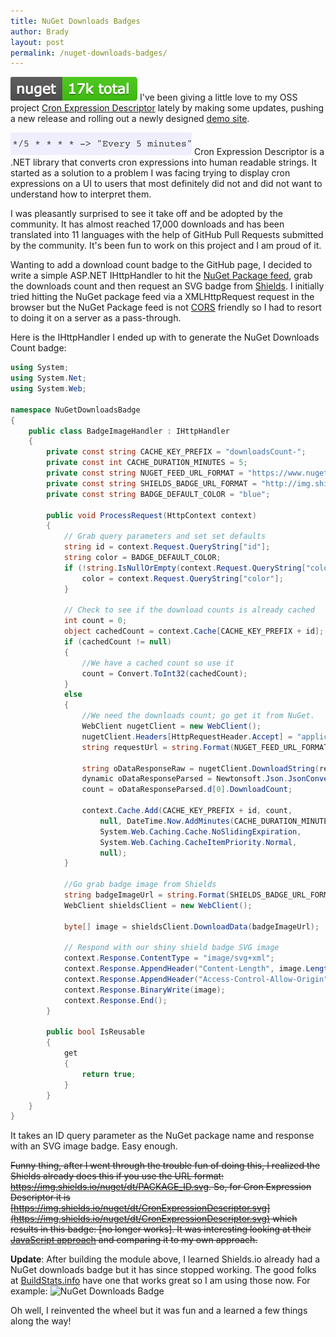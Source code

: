 ```yaml
---
title: NuGet Downloads Badges
author: Brady
layout: post
permalink: /nuget-downloads-badges/
---
```


![NuGet Downloads Badge](/media/nuget-downloads-badge.png#pull-left)
I've been giving a little love to my OSS project [Cron Expression Descriptor](http://cronexpressiondescriptor.azurewebsites.net/) lately by making some updates, pushing a new release and rolling out a newly designed [demo site](http://cronexpressiondescriptor.azurewebsites.net).

![Cron Expression](/media/cron-expression.png#pull-right)
Cron Expression Descriptor is a .NET library that converts cron expressions into human readable strings. It started as a solution to a problem I was facing trying to display cron expressions on a UI to users that most definitely did not and did not want to understand how to interpret them.

I was pleasantly surprised to see it take off and be adopted by the community. It has almost reached 17,000 downloads and has been translated into 11 languages with the help of GitHub Pull Requests submitted by the community. It's been fun to work on this project and I am proud of it.

Wanting to add a download count badge to the GitHub page, I decided to write a simple ASP.NET IHttpHandler to hit the [NuGet Package feed](https://www.nuget.org/), grab the downloads count and then request an SVG badge from [Shields](http://shields.io/). I initially tried hitting the NuGet package feed via a XMLHttpRequest request in the browser but the NuGet Package feed is not [CORS](https://developer.mozilla.org/en-US/docs/Web/HTTP/Access_control_CORS) friendly so I had to resort to doing it on a server as a pass-through.

Here is the IHttpHandler I ended up with to generate the NuGet Downloads Count badge:

```csharp
using System;
using System.Net;
using System.Web;

namespace NuGetDownloadsBadge
{
    public class BadgeImageHandler : IHttpHandler
    {
        private const string CACHE_KEY_PREFIX = "downloadsCount-";
        private const int CACHE_DURATION_MINUTES = 5;
        private const string NUGET_FEED_URL_FORMAT = "https://www.nuget.org/api/v2/Packages()?$orderby=LastUpdated%20desc&$filter=Id%20eq%20%27{0}%27&$top=1&$select=DownloadCount";
        private const string SHIELDS_BADGE_URL_FORMAT = "http://img.shields.io/badge/nuget-{0}%20downloads-{1}.svg";
        private const string BADGE_DEFAULT_COLOR = "blue";

        public void ProcessRequest(HttpContext context)
        {
            // Grab query parameters and set set defaults
            string id = context.Request.QueryString["id"];
            string color = BADGE_DEFAULT_COLOR;
            if (!string.IsNullOrEmpty(context.Request.QueryString["color"])){
                color = context.Request.QueryString["color"];
            }

            // Check to see if the download counts is already cached
            int count = 0;
            object cachedCount = context.Cache[CACHE_KEY_PREFIX + id];
            if (cachedCount != null)
            {
                //We have a cached count so use it
                count = Convert.ToInt32(cachedCount);
            }
            else
            {
                //We need the downloads count; go get it from NuGet.
                WebClient nugetClient = new WebClient();
                nugetClient.Headers[HttpRequestHeader.Accept] = "application/atom+json,application/json";
                string requestUrl = string.Format(NUGET_FEED_URL_FORMAT, id);

                string oDataResponseRaw = nugetClient.DownloadString(requestUrl);
                dynamic oDataResponseParsed = Newtonsoft.Json.JsonConvert.DeserializeObject(oDataResponseRaw);
                count = oDataResponseParsed.d[0].DownloadCount;

                context.Cache.Add(CACHE_KEY_PREFIX + id, count,
                    null, DateTime.Now.AddMinutes(CACHE_DURATION_MINUTES),
                    System.Web.Caching.Cache.NoSlidingExpiration,
                    System.Web.Caching.CacheItemPriority.Normal,
                    null);
            }

            //Go grab badge image from Shields
            string badgeImageUrl = string.Format(SHIELDS_BADGE_URL_FORMAT, count.ToString("N0"), color);
            WebClient shieldsClient = new WebClient();

            byte[] image = shieldsClient.DownloadData(badgeImageUrl);

            // Respond with our shiny shield badge SVG image
            context.Response.ContentType = "image/svg+xml";
            context.Response.AppendHeader("Content-Length", image.Length.ToString());
            context.Response.AppendHeader("Access-Control-Allow-Origin", "*");
            context.Response.BinaryWrite(image);
            context.Response.End();
        }

        public bool IsReusable
        {
            get
            {
                return true;
            }
        }
    }
}
```

It takes an ID query parameter as the NuGet package name and response with an SVG image badge. Easy enough.

<strike>Funny thing, after I went through the <strike>trouble</strike> fun of doing this, I realized the Shields already does this if you use the URL format: https://img.shields.io/nuget/dt/PACKAGE_ID.svg. So, for Cron Expression Descriptor it is [https://img.shields.io/nuget/dt/CronExpressionDescriptor.svg](https://img.shields.io/nuget/dt/CronExpressionDescriptor.svg) which results in this badge: [no longer works]. It was interesting looking at their [JavaScript approach](https://github.com/badges/shields/blob/dafb6ec286926e4aff8c90f1da8b24e7f9410f18/server.js#L2880) and comparing it to my own approach.</strike>

**Update**: After building the module above, I learned Shields.io already had a NuGet downloads badge but it has since stopped working. The good folks at [BuildStats.info](https://buildstats.info/) have one that works great so I am using those now. For example:
![NuGet Downloads Badge](https://buildstats.info/nuget/CronExpressionDescriptor)

Oh well, I reinvented the wheel but it was fun and a learned a few things along the way!
